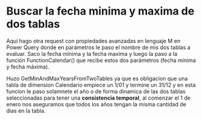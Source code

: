 # Buscar la fecha minima y maxima de dos tablas
Aquí hago otra request con propiedades avanzadas en lenguaje M en Power Query donde en parámetros le paso el nombre de mis dos tablas a evaluar. Saco la fecha mínima y la fecha maxima y luego la paso a la función FunctionCalendar() que recibe estos dos parámetros (fecha mínima y fecha máxima).

Huzo GetMinAndMaxYearsFromTwoTables ya que es obligacion que una tabla de dimension Calendario empiece un 1/01 y termine un 31/12 y en esta funcion le paso solamnete el año o de forma dinamica de las dos tablas seleccionadas para tener una **consistencia temporal**, al comenzar el 1 de enero nos aseguramos que todos los años tengan la misma cantidad de dias en la tabla.
